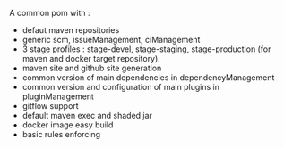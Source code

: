 A common pom with :
  - defaut maven repositories
  - generic scm, issueManagement, ciManagement
  - 3 stage profiles : stage-devel, stage-staging, stage-production (for maven and docker target repository).
  - maven site and github site generation
  - common version of main dependencies in dependencyManagement
  - common version and configuration of main plugins in pluginManagement
  - gitflow support
  - default maven exec and shaded jar 
  - docker image easy build
  - basic rules enforcing
